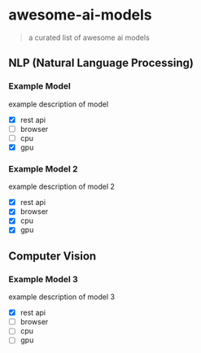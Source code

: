 # awesome-ai-models

> a curated list of awesome ai models

## NLP (Natural Language Processing)

### Example Model

example description of model

- [x] rest api
- [ ] browser
- [ ] cpu
- [x] gpu

 ### Example Model 2
 
 example description of model 2

- [x] rest api
- [x] browser
- [x] cpu
- [x] gpu

## Computer Vision

### Example Model 3

example description of model 3

- [x] rest api
- [ ] browser
- [ ] cpu
- [ ] gpu
